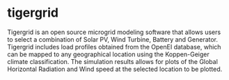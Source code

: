 # tigergrid
Tigergrid is an open source microgrid modeling software that allows users to select a combination of Solar PV, Wind Turbine, Battery and Generator. Tigergrid includes load profiles obtained from the OpenEI database, which can be mapped to any geographical location using the Koppen-Geiger climate classification. The simulation results allows for plots of the Global Horizontal Radiation and Wind speed at the selected location to be plotted.
